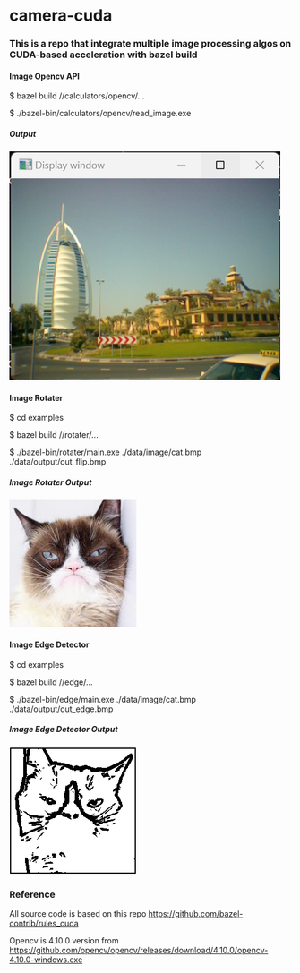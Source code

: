 # camera-cuda 

### This is a repo that integrate multiple image processing algos on CUDA-based acceleration with bazel build

#### Image Opencv API
$ bazel build //calculators/opencv/...

$ ./bazel-bin/calculators/opencv/read_image.exe

##### Output

![Image text](https://github.com/cuiyixin555/camera-cuda/blob/master/opencv_imread.png)

#### Image Rotater
$ cd examples

$ bazel build //rotater/...  

$ ./bazel-bin/rotater/main.exe ./data/image/cat.bmp ./data/output/out_flip.bmp

##### Image Rotater Output

![Image text](https://github.com/cuiyixin555/camera-cuda/blob/master/data/output/out_flip.bmp)

#### Image Edge Detector

$ cd examples

$ bazel build //edge/...

$ ./bazel-bin/edge/main.exe ./data/image/cat.bmp ./data/output/out_edge.bmp

##### Image Edge Detector Output

![Image text](https://github.com/cuiyixin555/camera-cuda/blob/master/data/output/out_edge.bmp)

### Reference
All source code is based on this repo https://github.com/bazel-contrib/rules_cuda 

Opencv is 4.10.0 version from https://github.com/opencv/opencv/releases/download/4.10.0/opencv-4.10.0-windows.exe